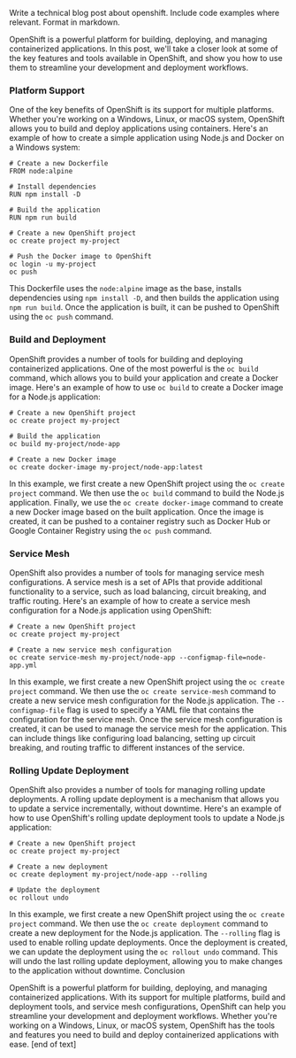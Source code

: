  Write a technical blog post about openshift. Include code examples where relevant. Format in markdown.

OpenShift is a powerful platform for building, deploying, and managing containerized applications. In this post, we'll take a closer look at some of the key features and tools available in OpenShift, and show you how to use them to streamline your development and deployment workflows.
### Platform Support

One of the key benefits of OpenShift is its support for multiple platforms. Whether you're working on a Windows, Linux, or macOS system, OpenShift allows you to build and deploy applications using containers.
Here's an example of how to create a simple application using Node.js and Docker on a Windows system:
```
# Create a new Dockerfile
FROM node:alpine

# Install dependencies
RUN npm install -D

# Build the application
RUN npm run build

# Create a new OpenShift project
oc create project my-project

# Push the Docker image to OpenShift
oc login -u my-project
oc push
```
This Dockerfile uses the `node:alpine` image as the base, installs dependencies using `npm install -D`, and then builds the application using `npm run build`. Once the application is built, it can be pushed to OpenShift using the `oc push` command.
### Build and Deployment

OpenShift provides a number of tools for building and deploying containerized applications. One of the most powerful is the `oc build` command, which allows you to build your application and create a Docker image.
Here's an example of how to use `oc build` to create a Docker image for a Node.js application:
```
# Create a new OpenShift project
oc create project my-project

# Build the application
oc build my-project/node-app

# Create a new Docker image
oc create docker-image my-project/node-app:latest
```
In this example, we first create a new OpenShift project using the `oc create project` command. We then use the `oc build` command to build the Node.js application. Finally, we use the `oc create docker-image` command to create a new Docker image based on the built application.
Once the image is created, it can be pushed to a container registry such as Docker Hub or Google Container Registry using the `oc push` command.
### Service Mesh


OpenShift also provides a number of tools for managing service mesh configurations. A service mesh is a set of APIs that provide additional functionality to a service, such as load balancing, circuit breaking, and traffic routing.
Here's an example of how to create a service mesh configuration for a Node.js application using OpenShift:
```
# Create a new OpenShift project
oc create project my-project

# Create a new service mesh configuration
oc create service-mesh my-project/node-app --configmap-file=node-app.yml
```
In this example, we first create a new OpenShift project using the `oc create project` command. We then use the `oc create service-mesh` command to create a new service mesh configuration for the Node.js application. The `--configmap-file` flag is used to specify a YAML file that contains the configuration for the service mesh.
Once the service mesh configuration is created, it can be used to manage the service mesh for the application. This can include things like configuring load balancing, setting up circuit breaking, and routing traffic to different instances of the service.
### Rolling Update Deployment


OpenShift also provides a number of tools for managing rolling update deployments. A rolling update deployment is a mechanism that allows you to update a service incrementally, without downtime.
Here's an example of how to use OpenShift's rolling update deployment tools to update a Node.js application:
```
# Create a new OpenShift project
oc create project my-project

# Create a new deployment
oc create deployment my-project/node-app --rolling

# Update the deployment
oc rollout undo

```
In this example, we first create a new OpenShift project using the `oc create project` command. We then use the `oc create deployment` command to create a new deployment for the Node.js application. The `--rolling` flag is used to enable rolling update deployments.
Once the deployment is created, we can update the deployment using the `oc rollout undo` command. This will undo the last rolling update deployment, allowing you to make changes to the application without downtime.
Conclusion

OpenShift is a powerful platform for building, deploying, and managing containerized applications. With its support for multiple platforms, build and deployment tools, and service mesh configurations, OpenShift can help you streamline your development and deployment workflows. Whether you're working on a Windows, Linux, or macOS system, OpenShift has the tools and features you need to build and deploy containerized applications with ease. [end of text]


